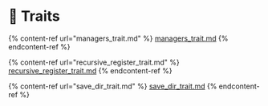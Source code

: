 # 📏 Traits

{% content-ref url="managers_trait.md" %}
[managers\_trait.md](managers\_trait.md)
{% endcontent-ref %}

{% content-ref url="recursive_register_trait.md" %}
[recursive\_register\_trait.md](recursive\_register\_trait.md)
{% endcontent-ref %}

{% content-ref url="save_dir_trait.md" %}
[save\_dir\_trait.md](save\_dir\_trait.md)
{% endcontent-ref %}
